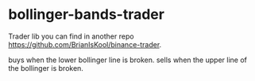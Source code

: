 # bollinger-bands-trader
Trader lib you can find in another repo https://github.com/BrianIsKool/binance-trader.



buys when the lower bollinger line is broken.
sells when the upper line of the bollinger is broken.
